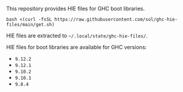 This repository provides HIE files for GHC boot libraries.

```
bash <(curl -fsSL https://raw.githubusercontent.com/sol/ghc-hie-files/main/get.sh)
```

HIE files are extracted to `~/.local/state/ghc-hie-files/`.

HIE files for boot libraries are available for GHC versions:

- `9.12.2`
- `9.12.1`
- `9.10.2`
- `9.10.1`
- `9.8.4`
